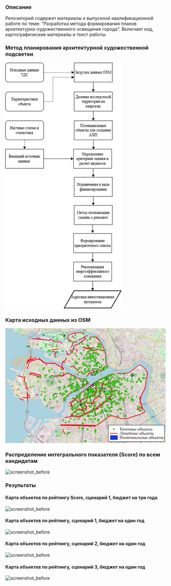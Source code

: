 ### Описание
Репозиторий содержит материалы к выпускной квалификационной работе по теме: "Разработка метода формирования планов архитектурно-художественного освещения города". Включает код, картографические материалы и текст работы.
### Метод планирования архитектурной художественной подсветки
![screenshot_before](https://github.com/nktfedorenko/urban-lighting-optimization/blob/01ac27ac2648e272bb2200b0d4a170992e394e10/maps/%D0%9C%D0%B5%D1%82%D0%BE%D0%B4%20%D0%BF%D0%BB%D0%B0%D0%BD%D0%B8%D1%80%D0%BE%D0%B2%D0%B0%D0%BD%D0%B8%D1%8F%20%D0%B0%D1%80%D1%85%D0%B8%D1%82%D0%B5%D0%BA%D1%82%D1%83%D1%80%D0%BD%D0%BE%D0%B9%20%D1%85%D1%83%D0%B4%D0%BE%D0%B6%D0%B5%D1%81%D1%82%D0%B2%D0%B5%D0%BD%D0%BD%D0%BE%D0%B9%20%D0%BF%D0%BE%D0%B4%D1%81%D0%B2%D0%B5%D1%82%D0%BA%D0%B8.png)
### Карта исходных данных из OSM
![screenshot_before](https://github.com/nktfedorenko/urban-lighting-optimization/blob/841c458117c63c0a3f880d4848b976935a781a99/maps/%D0%9A%D0%B0%D1%80%D1%82%D0%B0%20%D0%B8%D1%81%D1%85%D0%BE%D0%B4%D0%BD%D1%8B%D1%85%20%D0%B4%D0%B0%D0%BD%D0%BD%D1%8B%D1%85%20OSM.png)
### Распределение интегрального показателя (Score) по всем кандидатам
![screenshot_before]([https://github.com/nktfedorenko/urban-lighting-optimization/blob/841c458117c63c0a3f880d4848b976935a781a99/maps/%D0%9A%D0%B0%D1%80%D1%82%D0%B0%20%D0%B8%D1%81%D1%85%D0%BE%D0%B4%D0%BD%D1%8B%D1%85%20%D0%B4%D0%B0%D0%BD%D0%BD%D1%8B%D1%85%20OSM.png](https://github.com/nktfedorenko/urban-lighting-optimization/blob/c88d736924e7f3770f2a14a4964277bd9bfce63e/maps/%D0%A0%D0%B0%D1%81%D0%BF%D1%80%D0%B5%D0%B4%D0%B5%D0%BB%D0%B5%D0%BD%D0%B8%D0%B5%20%D0%B8%D0%BD%D1%82%D0%B5%D0%B3%D1%80%D0%B0%D0%BB%D1%8C%D0%BD%D0%BE%D0%B3%D0%BE%20%D0%BF%D0%BE%D0%BA%D0%B0%D0%B7%D0%B0%D1%82%D0%B5%D0%BB%D1%8F%20(Score)%20%D0%BF%D0%BE%20%D0%B2%D1%81%D0%B5%D0%BC%20%D0%BA%D0%B0%D0%BD%D0%B4%D0%B8%D0%B4%D0%B0%D1%82%D0%B0%D0%BC.jpg))
### Результаты
#### Карта объектов по рейтингу Score, сценарий 1, бюджет на три года
![screenshot_before]()
#### Карта объектов по рейтингу, сценарий 1, бюджет на один год
![screenshot_before]()
#### Карта объектов по рейтингу, сценарий 2, бюджет на один год
![screenshot_before]()
#### Карта объектов по рейтингу, сценарий 3, бюджет на один год
![screenshot_before]()

